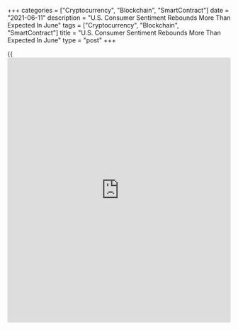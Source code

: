 +++
categories = ["Cryptocurrency", "Blockchain", "SmartContract"]
date = "2021-06-11"
description = "U.S. Consumer Sentiment Rebounds More Than Expected In June"
tags = ["Cryptocurrency", "Blockchain", "SmartContract"]
title = "U.S. Consumer Sentiment Rebounds More Than Expected In June"
type = "post"
+++

{{<iframe id="large-banner" src="https://www.bounty.group/#slide=5.0" width="100%" height="600" scrolling="no" style="border: 0px solid rgb(216, 221, 230); border-radius: 3px;">}}

Preliminary data released by the University of Michigan on Friday showed
a bigger than expected rebound in U.S. consumer sentiment in the month
of June.

The report said the consumer sentiment index climbed to 86.4 in June
after falling to 82.9 in May. Economists had expected the index to rise
to 84.0.

"The early June gain was mainly among middle and upper income households
and for future economic prospects rather than current conditions," said
Surveys of Consumers chief economist Richard Curtin.

He added, "Stronger growth in the national [economy][1] was anticipated,
with an all-time record number of consumers anticipating a net decline
in unemployment."

The index of consumer expectations jumped to 83.8 in June from 78.8 in
May, while the current economic conditions index inched up to 90.6 from
89.4.

On the inflation front, the report said one-year inflation expectations
slid to 4.0 percent in June after spiking to 4.6 percent in May. Five-
year inflation expectations also fell to 2.8 percent from 3.0 percent.

Despite the pullback in the expected rate of inflation, Curtin noted
rising inflation remained a top concern of consumers.

"Spontaneous references to market prices for homes, vehicles, and
household durables fell to their worst level since the all-time record
in November 1974," Curtin said. "These unfavorable perceptions of market
prices reduced overall buying attitudes for vehicles and homes to their
lowest point since 1982."

He added, "Fortunately, in the emergence from the pandemic, consumers
are temporarily less sensitive to prices due to pent-up demand and
record savings as well as improved job and income prospects."

For comments and feedback [contact](https://www.playgroundfx.com/contact/): editorial@rtt[news](https://www.letsplayfx.com/blog/forex-news-website/).com

[Economic News][1]

 **What parts of the world are seeing the best (and worst) economic
performances lately? Click[here][2] to check out our [Econ Scorecard][2]
and find out! See up-to-the-moment [ranking](https://www.playgroundfx.com/blog/crypto-exchange-ranking/)s for the best and worst
performers in [GDP][3], [unemployment rate][4], [inflation][2] and much
more.**

   1. www.rtt[news](https://www.letsplayfx.com/blog/forex-news-website/).com/Content/EconomicNews.aspx
   2. www.rtt[news](https://www.letsplayfx.com/blog/forex-news-website/).com/economic-scorecard/world-rank/CPI/highest-performance.aspx
   3. www.rtt[news](https://www.letsplayfx.com/blog/forex-news-website/).com/economic-scorecard/world-rank/GDP/highest-performance.aspx
   4. www.rtt[news](https://www.letsplayfx.com/blog/forex-news-website/).com/economic-scorecard/world-rank/unemployment-rate/lowest-performance.aspx